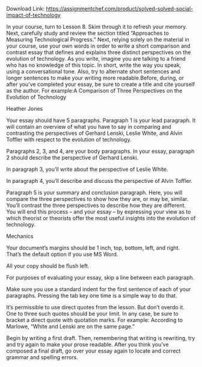 Download Link: https://assignmentchef.com/product/solved-solved-social-impact-of-technology
<br>
<p class="ui header product-top-header" title="Social Impact of Technology Solution">In your course, turn to Lesson 8. Skim through it to refresh your memory. Next, carefully study and review the section titled “Approaches to Measuring Technological Progress.” Next, relying solely on the material in your course, use your own words in order to write a short comparison and contrast essay that defines and explains three distinct perspectives on the evolution of technology. As you write, imagine you are talking to a friend who has no knowledge of this topic. In short, write the way you speak, using a conversational tone. Also, try to alternate short sentences and longer sentences to make your writing more readable.Before, during, or after you’ve completed your essay, be sure to create a title and cite yourself as the author. For example:A Comparison of Three Perspectives on the Evolution of Technology

Heather Jones

Your essay should have 5 paragraphs. Paragraph 1 is your lead paragraph. It will contain an overview of what you have to say in comparing and contrasting the perspectives of Gerhard Lenski, Leslie White, and Alvin Toffler with respect to the evolution of technology.

Paragraphs 2, 3, and 4, are your body paragraphs. In your essay, paragraph 2 should describe the perspective of Gerhard Lenski.

In paragraph 3, you’ll write about the perspective of Leslie White.

In paragraph 4, you’ll describe and discuss the perspective of Alvin Toffler.

Paragraph 5 is your summary and conclusion paragraph. Here, you will compare the three perspectives to show how they are, or may be, similar. You’ll contrast the three perspectives to describe how they are different. You will end this process – and your essay – by expressing your view as to which theorist or theorists offer the most useful insights into the evolution of technology.

Mechanics

Your document’s margins should be 1 inch, top, bottom, left, and right. That’s the default option if you use MS Word.

All your copy should be flush left.

For purposes of evaluating your essay, skip a line between each paragraph.

Make sure you use a standard indent for the first sentence of each of your paragraphs. Pressing the tab key one time is a simple way to do that.

It’s permissible to use direct quotes from the lesson. But don’t overdo it. One to three such quotes should be your limit. In any case, be sure to bracket a direct quote with quotation marks. For example: According to Marlowe, “White and Lenski are on the same page.”

Begin by writing a first draft. Then, remembering that writing is rewriting, try and try again to make your prose readable. After you think you’ve composed a final draft, go over your essay again to locate and correct grammar and spelling errors.


